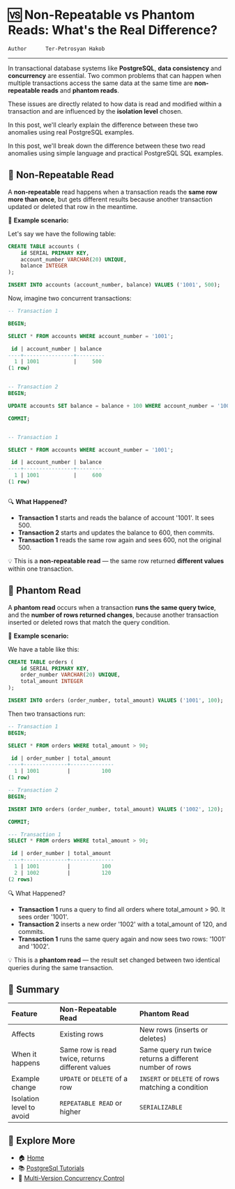 # 🆚 Non-Repeatable vs Phantom Reads: What's the Real Difference?

```info
Author      Ter-Petrosyan Hakob
```

---

In transactional database systems like **PostgreSQL**, **data consistency** and **concurrency** are essential. Two common problems that can happen when multiple transactions access the same data at the same time are **non-repeatable reads** and **phantom reads**.

These issues are directly related to how data is read and modified within a transaction and are influenced by the **isolation level** chosen.

In this post, we'll clearly explain the difference between these two anomalies using real PostgreSQL examples.

In this post, we'll break down the difference between these two read anomalies using simple language and practical PostgreSQL SQL examples.

## 🔁 Non-Repeatable Read

A **non-repeatable** read happens when a transaction reads the **same row more than once**, but gets different results because another transaction updated or deleted that row in the meantime.

🧪 **Example scenario:**

Let's say we have the following table:

```sql
CREATE TABLE accounts (
    id SERIAL PRIMARY KEY,
    account_number VARCHAR(20) UNIQUE,
    balance INTEGER
);

INSERT INTO accounts (account_number, balance) VALUES ('1001', 500);

```

Now, imagine two concurrent transactions:

```sql
-- Transaction 1

BEGIN;

SELECT * FROM accounts WHERE account_number = '1001';

 id | account_number | balance 
----+----------------+---------
  1 | 1001           |     500
(1 row)

```

```sql

-- Transaction 2
BEGIN;

UPDATE accounts SET balance = balance + 100 WHERE account_number = '1001';

COMMIT;

```

```sql

-- Transaction 1

SELECT * FROM accounts WHERE account_number = '1001';

 id | account_number | balance 
----+----------------+---------
  1 | 1001           |     600
(1 row)



```

🔍 **What Happened?**
- **Transaction 1** starts and reads the balance of account '1001'. It sees 500.
- **Transaction 2** starts and updates the balance to 600, then commits.
- **Transaction 1** reads the same row again and sees 600, not the original 500.

💡 This is a **non-repeatable read** — the same row returned **different values** within one transaction.

## 👻 Phantom Read

A **phantom read** occurs when a transaction **runs the same query twice**, and the **number of rows returned changes**, 
because another transaction inserted or deleted rows that match the query condition.

🧪 **Example scenario:**

We have a table like this:

```sql
CREATE TABLE orders (
    id SERIAL PRIMARY KEY,
    order_number VARCHAR(20) UNIQUE,
    total_amount INTEGER
);

INSERT INTO orders (order_number, total_amount) VALUES ('1001', 100);
```

Then two transactions run:

```sql
-- Transaction 1
BEGIN;

SELECT * FROM orders WHERE total_amount > 90;

 id | order_number | total_amount 
----+--------------+--------------
  1 | 1001         |          100
(1 row)

```

```sql
-- Transaction 2
BEGIN;

INSERT INTO orders (order_number, total_amount) VALUES ('1002', 120);

COMMIT;
```

```sql
--- Transaction 1
SELECT * FROM orders WHERE total_amount > 90;

 id | order_number | total_amount 
----+--------------+--------------
  1 | 1001         |          100
  2 | 1002         |          120
(2 rows)

```

🔍 What Happened?
- **Transaction 1** runs a query to find all orders where total_amount > 90. It sees order '1001'.
- **Transaction 2** inserts a new order '1002' with a total_amount of 120, and commits.
- **Transaction 1** runs the same query again and now sees two rows: '1001' and '1002'.

💡 This is a **phantom read** — the result set changed between two identical queries during the same transaction.

## 🧾 Summary

|Feature                    |Non-Repeatable Read                                |Phantom Read                                               |
|:--------------------------|:--------------------------------------------------|:----------------------------------------------------------|
|Affects                    |Existing rows                                      |New rows (inserts or deletes)                              |
|When it happens            |Same row is read twice, returns different values   |Same query run twice returns a different number of rows    |
|Example change	            |`UPDATE` or `DELETE` of a row	                    |`INSERT` or `DELETE` of rows matching a condition          |
|Isolation level to avoid   |`REPEATABLE READ` or higher                        |`SERIALIZABLE`                                               |


## 📌 Explore More

- 🏠 [Home](./../../README.md)
- 📚 [PostgreSql Tutorials](./../tutorials.md)
- 🔄 [Multi-Version Concurrency Control](./3_Multi_Version_Concurrency_Control.md)


